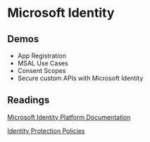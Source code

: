 # Microsoft Identity

## Demos

- App Registration
- MSAL Use Cases
- Consent Scopes
- Secure custom APIs with Microsoft Identity

## Readings

[Microsoft Identity Platform Documentation](https://docs.microsoft.com/en-us/azure/active-directory/develop/)

[Identity Protection Policies](https://docs.microsoft.com/en-us/azure/active-directory/identity-protection/concept-identity-protection-policies)

